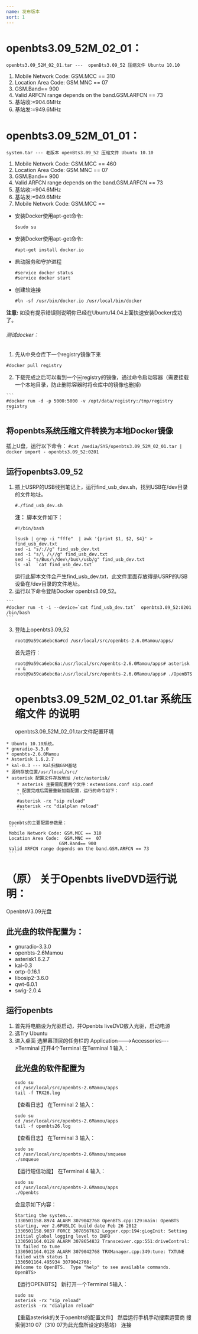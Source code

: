 ```yaml
---
name: 发布版本
sort: 1
---
```


# openbts3.09_52M_02_01：
	openbts3.09_52M_02_01.tar ---  openBts3.09_52 压缩文件 Ubuntu 10.10
  1. Mobile Network Code: GSM.MCC == 310
  2. Location Area Code:  GSM.MNC ==  07
  3. GSM.Band== 900
  4. Valid ARFCN range depends on the band.GSM.ARFCN == 73
  5. 基站收:=904.6MHz
  6. 基站发:=949.6MHz

# openbts3.09_52M_01_01：
	system.tar --- 老版本 openBts3.09_52 压缩文件 Ubuntu 10.10
  1. Mobile Network Code: GSM.MCC == 460
  2. Location Area Code:  GSM.MNC ==  07
  3. GSM.Band== 900
  4. Valid ARFCN range depends on the band.GSM.ARFCN == 73
  5. 基站收:=904.6MHz
  6. 基站发:=949.6MHz
  6. Mobile Network Code: GSM.MCC ==






  * 安装Docker使用apt-get命令:

    ```
    $sudo su
    ```

  * 安装Docker使用apt-get命令:

    ```
    #apt-get install docker.io
    ```

  * 启动服务和守护进程

    ```
    #service docker status
    #service docker start
    ```

  * 创建软连接

    ```
    #ln -sf /usr/bin/docker.io /usr/local/bin/docker
    ```

  **注意:** 如没有提示错误则说明你已经在Ubuntu14.04上面快速安装Docker成功了。

  ###### 测试docker：

  1. 先从中央仓库下一个registry镜像下来

   ```
   #docker pull registry
   ```

  2. 下载完成之后可以看到一个￼registry的镜像，通过命令启动容器（需要挂载一个本地目录，防止删除容器时将仓库中的镜像也删掉)

    ```
    #docker run -d -p 5000:5000 -v /opt/data/registry:/tmp/registry registry
    ```

  ## 将openbts系统压缩文件转换为本地Docker镜像

   插上U盘，运行以下命令：
     ```
     #cat /media/SYS/openbts3.09_52M_02_01.tar | docker import - openbts3.09_52:0201
     ```

  ## 运行openbts3.09_52

  1. 插上USRP的USB线到笔记上，运行find_usb_dev.sh，找到USB在/dev目录的文件地址。
     ```
     #./find_usb_dev.sh
     ```
     **注：** 脚本文件如下：
     ```
     #!/bin/bash   

     lsusb | grep -i "fffe"  | awk '{print $1, $2, $4}' > find_usb_dev.txt
     sed -i "s/://g" find_usb_dev.txt
     sed -i "s/\ /\//g" find_usb_dev.txt
     sed -i "s/Bus/\/dev\/bus\/usb/g" find_usb_dev.txt
     ls -al  `cat find_usb_dev.txt`
     ```
     运行此脚本文件会产生find_usb_dev.txt，此文件里面存放得是USRP的USB设备在/dev目录的文件地址。
  2. 运行以下命令登陆Docker openbts3.09_52。

    ```
    #docker run -t -i --device=`cat find_usb_dev.txt`  openbts3.09_52:0201  /bin/bash
    ```

  3. 登陆上openbts3.09_52
     ```
     root@9a59ca6ebc6a#cd /usr/local/src/openbts-2.6.0Mamou/apps/
     ```
     首先运行：
     ```
     root@9a59ca6ebc6a:/usr/local/src/openbts-2.6.0Mamou/apps# asterisk -v &
     root@9a59ca6ebc6a:/usr/local/src/openbts-2.6.0Mamou/apps# ./OpenBTS
     ```


     # openbts3.09_52M_02_01.tar 系统压缩文件 的说明

     openbts3.09_52M_02_01.tar文件配置环境

    * Ubuntu 10.10系统。
    * gnuradio-3.3.0
    * openbts-2.6.0Mamou
    * Asterisk 1.6.2.7
    * kal-0.3 --- Kal扫描GSM基站
    * 源码存放位置/usr/local/src/
    * asterisk 配置文件存放地址 /etc/asterisk/
        * asterisk 主要需配置两个文件：extensions.conf sip.conf
        * 配置完成后需要重新加载配置，运行的命令如下：
        ```
        #asterisk -rx "sip reload"
        #asterisk -rx "dialplan reload"
        ```

     Openbts的主要配置参数是：
     ```
     Mobile Network Code: GSM.MCC == 310
     Location Area Code:  GSM.MNC ==  07
                        GSM.Band== 900
     Valid ARFCN range depends on the band.GSM.ARFCN == 73
     ```




  # （原） 关于Openbts liveDVD运行说明：
  OpenbtsV3.09光盘

  ## 此光盘的软件配置为：
  * gnuradio-3.3.0
  * openbts-2.6Mamou
  * asterisk1.6.2.7
  * kal-0.3
  * ortp-0.16.1
  * libosip2-3.6.0
  * qwt-6.0.1
  * swig-2.0.4

  ## 运行openbts
  1. 首先将电脑设为光驱启动，并Openbts liveDVD放入光驱，启动电源
  2. 选Try Ubuntu
  3. 进入桌面
     选屏幕顶层的任务栏的
     Application--->Accessories--->Terminal
     打开4个Terminal
     在Terminal 1 输入：
     ## 此光盘的软件配置为
     ```
     sudo su
     cd /usr/local/src/openbts-2.6Mamou/apps
     tail -f TRX26.log
     ```
     【查看日志】
     在Terminal 2 输入：
     ```
     sudo su
     cd /usr/local/src/openbts-2.6Mamou/apps
     tail -f openbts26.log
     ```
     【查看日志】
     在Terminal 3 输入：
     ```
     sudo su
     cd /usr/local/src/openbts-2.6Mamou/smqueue
     ./smqueue
     ```
     【运行短信功能】
     在Terminal 4 输入：
     ```
     sudo su
     cd /usr/local/src/openbts-2.6Mamou/apps
     ./Openbts
     ```
     会显示如下内容：
     ```
     Starting the system...
     1330501158.8974 ALARM 3079042768 OpenBTS.cpp:129:main: OpenBTS starting, ver 2.6PUBLIC build date Feb 26 2012
     1330501158.9037 FORCE 3078567632 Logger.cpp:194:gLogInit: Setting initial global logging level to INFO
     1330501164.0128 ALARM 3078654832 Transceiver.cpp:551:driveControl: TX failed to tune
     1330501164.0128 ALARM 3079042768 TRXManager.cpp:349:tune: TXTUNE failed with status 1
     1330501164.495934 3079042768:
     Welcome to OpenBTS.  Type "help" to see available commands.
     OpenBTS>
     ```
     【运行OPENBTS】
     新打开一个Terminal 5输入：
     ```
     sudo su
     asterisk -rx "sip reload"
     asterisk -rx "dialplan reload"
     ```
     【重载asterisk的关于openbts的配置文件】
     然后运行手机手动搜索运营商
     搜索倒310 07（310 07为此光盘所设定的基站）
     连接
